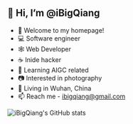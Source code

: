 ## 👋 Hi, I’m @iBigQiang

- 👋 Welcome to my homepage!
- 💻 Software engineer
- 🕸  Web Developer
- ☕️ Inide hacker
- 📱 Learning AIGC related
- 📷 Interested in photography
- 📍 Living in Wuhan, China
- 📫 Reach me - ibigqiang@gmail.com

![iBigQiang's GitHub stats](https://github-readme-stats.vercel.app/api?username=iBigQiang&show_icons=true)


<!--
**iBigQiang/iBigQiang** is a ✨ _special_ ✨ repository because its `README.md` (this file) appears on your GitHub profile.

Here are some ideas to get you started:

- 🔭 I’m currently working on ...
- 🌱 I’m currently learning ...
- 👯 I’m looking to collaborate on ...
- 🤔 I’m looking for help with ...
- 💬 Ask me about ...
- 📫 How to reach me: ...
- 😄 Pronouns: ...
- ⚡ Fun fact: ...
-->
